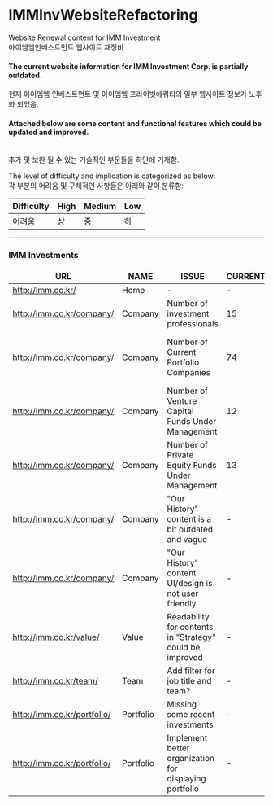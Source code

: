 # IMMInvWebsiteRefactoring
Website Renewal content for IMM Investment
<br>
아이엠엠인베스트먼트 웹사이트 재정비

<h4>The current website information for IMM Investment Corp. is partially outdated. </h4>
현재 아이엠엠 인베스트먼트 및 아이엠엠 프라이빗에쿼티의 일부 웹사이트 정보가 노후화 되었음.
<br>
<h4>Attached below are some content and functional features which could be updated and improved. </h4>
<br>
추가 및 보완 될 수 있는 기술적인 부문들을 하단에 기재함. 
<br>

The level of difficulty and implication is categorized as below:
<br>
각 부분의 어려움 및 구체적인 사항들은 아래와 같이 분류함:

Difficulty  | High | Medium | Low 
--- | --- | --- | ---
어려움 | 상| 중 | 하 |

---
<h3>IMM Investments</h3>

URL  | NAME | ISSUE | CURRENT | PROPOSED | Difficulty | Priority
--- | --- | --- | --- | --- | --- | ---
http://imm.co.kr/ | Home| - | - | - | - | - |
http://imm.co.kr/company/ | Company| Number of investment professionals | 15 | 20 (Counted from Teams Page) | Low | High 
http://imm.co.kr/company/ | Company| Number of Current Portfolio Companies | 74 | 113 (Counted from Portfolio Page, filtered) + 1 (Orum Therapeutics?) | Low | High
http://imm.co.kr/company/ | Company| Number of Venture Capital Funds Under Management | 12 | 8? (The VC) | Low | High
http://imm.co.kr/company/ | Company| Number of Private Equity Funds Under Management | 13 | 12? (The VC) | Low | High
http://imm.co.kr/company/ | Company| "Our History" content is a bit outdated and vague | - | - | Low | Medium
http://imm.co.kr/company/ | Company| "Our History" content UI/design is not user friendly | - | - | Low | Medium
http://imm.co.kr/value/ | Value| Readability for contents in "Strategy" could be improved  | - | - | Low | High
http://imm.co.kr/team/ | Team| Add filter for job title and team? | - | - | Medium | low
http://imm.co.kr/portfolio/ | Portfolio| Missing some recent investments | - | Add Orum Therapeutics | Low | High
http://imm.co.kr/portfolio/ | Portfolio| Implement better organization for displaying portfolio | - | Add sorting capability | High | High